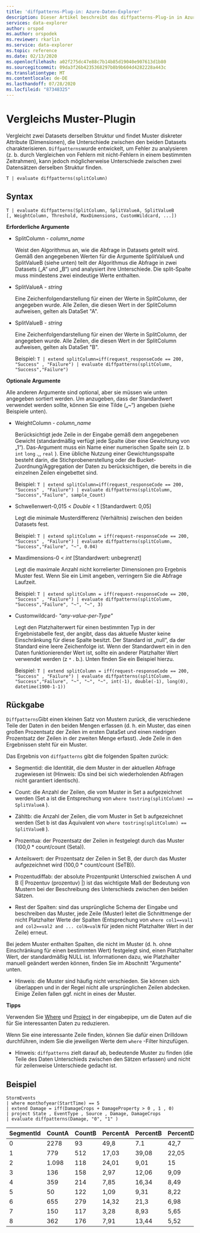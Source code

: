 ```yaml
---
title: 'diffpatterns-Plug-in: Azure-Daten-Explorer'
description: Dieser Artikel beschreibt das diffpatterns-Plug-in in Azure Daten-Explorer.
services: data-explorer
author: orspod
ms.author: orspodek
ms.reviewer: rkarlin
ms.service: data-explorer
ms.topic: reference
ms.date: 02/13/2020
ms.openlocfilehash: a02f275dc47e88c7b14b85d19040e907613d1b80
ms.sourcegitcommit: 09da3f26b4235368297b8b9b604d4282228a443c
ms.translationtype: MT
ms.contentlocale: de-DE
ms.lasthandoff: 07/28/2020
ms.locfileid: "87348325"
---
```

# <a name="diff-patterns-plugin"></a>Vergleichs Muster-Plugin

Vergleicht zwei Datasets derselben Struktur und findet Muster diskreter Attribute (Dimensionen), die Unterschiede zwischen den beiden Datasets charakterisieren.
 `Diffpatterns`wurde entwickelt, um Fehler zu analysieren (z. b. durch Vergleichen von Fehlern mit nicht-Fehlern in einem bestimmten Zeitrahmen), kann jedoch möglicherweise Unterschiede zwischen zwei Datensätzen derselben Struktur finden. 

```kusto
T | evaluate diffpatterns(splitColumn)
```


## <a name="syntax"></a>Syntax

`T | evaluate diffpatterns(SplitColumn, SplitValueA, SplitValueB [, WeightColumn, Threshold, MaxDimensions, CustomWildcard, ...])` 

**Erforderliche Argumente**

* SplitColumn - *column_name*

    Weist den Algorithmus an, wie die Abfrage in Datasets geteilt wird. Gemäß den angegebenen Werten für die Argumente SplitValueA und SplitValueB (siehe unten) teilt der Algorithmus die Abfrage in zwei Datasets („A“ und „B“) und analysiert ihre Unterschiede. Die split-Spalte muss mindestens zwei eindeutige Werte enthalten.

* SplitValueA - *string*

    Eine Zeichenfolgendarstellung für einen der Werte in SplitColumn, der angegeben wurde. Alle Zeilen, die diesen Wert in der SplitColumn aufweisen, gelten als DataSet "A".

* SplitValueB - *string*

    Eine Zeichenfolgendarstellung für einen der Werte in SplitColumn, der angegeben wurde. Alle Zeilen, die diesen Wert in der SplitColumn aufweisen, gelten als DataSet "B".

    Beispiel: `T | extend splitColumn=iff(request_responseCode == 200, "Success" , "Failure") | evaluate diffpatterns(splitColumn, "Success","Failure") `

**Optionale Argumente**

Alle anderen Argumente sind optional, aber sie müssen wie unten angegeben sortiert werden. Um anzugeben, dass der Standardwert verwendet werden sollte, können Sie eine Tilde („~“) angeben (siehe Beispiele unten).

* WeightColumn - *column_name*

    Berücksichtigt jede Zeile in der Eingabe gemäß dem angegebenen Gewicht (standardmäßig verfügt jede Spalte über eine Gewichtung von „1“). Das-Argument muss ein Name einer numerischen Spalte sein (z. b `int` `long` .,, `real` ).
    Eine übliche Nutzung einer Gewichtungsspalte besteht darin, die Stichprobenerstellung oder die Bucket-Zuordnung/Aggregation der Daten zu berücksichtigen, die bereits in die einzelnen Zeilen eingebettet sind.
    
    Beispiel: `T | extend splitColumn=iff(request_responseCode == 200, "Success" , "Failure") | evaluate diffpatterns(splitColumn, "Success","Failure", sample_Count) `

* Schwellenwert-0,015 < *Double* < 1 [Standardwert: 0,05]

    Legt die minimale Musterdifferenz (Verhältnis) zwischen den beiden Datasets fest.

    Beispiel: `T | extend splitColumn = iff(request-responseCode == 200, "Success" , "Failure") | evaluate diffpatterns(splitColumn, "Success","Failure", "~", 0.04)`

* Maxdimensions-0 < *int* [Standardwert: unbegrenzt]

    Legt die maximale Anzahl nicht korrelierter Dimensionen pro Ergebnis Muster fest. Wenn Sie ein Limit angeben, verringern Sie die Abfrage Laufzeit.

    Beispiel: `T | extend splitColumn = iff(request-responseCode == 200, "Success" , "Failure") | evaluate diffpatterns(splitColumn, "Success","Failure", "~", "~", 3)`

* Customwildcard- *"any-value-per-Type"*

    Legt den Platzhalterwert für einen bestimmten Typ in der Ergebnistabelle fest, der angibt, dass das aktuelle Muster keine Einschränkung für diese Spalte besitzt.
    Der Standard ist „null“, da der Standard eine leere Zeichenfolge ist. Wenn der Standardwert ein in den Daten funktionierender Wert ist, sollte ein anderer Platzhalter Wert verwendet werden (z `*` . b.).
    Unten finden Sie ein Beispiel hierzu.

    Beispiel: `T | extend splitColumn = iff(request-responseCode == 200, "Success" , "Failure") | evaluate diffpatterns(splitColumn, "Success","Failure", "~", "~", "~", int(-1), double(-1), long(0), datetime(1900-1-1))`

## <a name="returns"></a>Rückgabe

`Diffpatterns`Gibt einen kleinen Satz von Mustern zurück, die verschiedene Teile der Daten in den beiden Mengen erfassen (d. h. ein Muster, das einen großen Prozentsatz der Zeilen im ersten DataSet und einen niedrigen Prozentsatz der Zeilen in der zweiten Menge erfasst). Jede Zeile in den Ergebnissen steht für ein Muster.

Das Ergebnis von `diffpatterns` gibt die folgenden Spalten zurück:

* Segmentid: die Identität, die dem Muster in der aktuellen Abfrage zugewiesen ist (Hinweis: IDs sind bei sich wiederholenden Abfragen nicht garantiert identisch).

* Count: die Anzahl der Zeilen, die vom Muster in Set a aufgezeichnet werden (Set a ist die Entsprechung von `where tostring(splitColumn) == SplitValueA` ).

* Zähltb: die Anzahl der Zeilen, die vom Muster in Set b aufgezeichnet werden (Set b ist das Äquivalent von `where tostring(splitColumn) == SplitValueB` ).

* Prozentua: der Prozentsatz der Zeilen in festgelegt durch das Muster (100,0 * count/count (Seta)).

* Anteilswert: der Prozentsatz der Zeilen in Set B, der durch das Muster aufgezeichnet wird (100,0 * count/count (SeTB)).

* Prozentudiffab: der absolute Prozentpunkt Unterschied zwischen A und B (| Prozentuv (prozentuv) |) ist das wichtigste Maß der Bedeutung von Mustern bei der Beschreibung des Unterschieds zwischen den beiden Sätzen.

* Rest der Spalten: sind das ursprüngliche Schema der Eingabe und beschreiben das Muster, jede Zeile (Muster) leitet die Schnittmenge der nicht Platzhalter Werte der Spalten (Entsprechung von `where col1==val1 and col2==val2 and ... colN=valN` für jeden nicht Platzhalter Wert in der Zeile) erneut.

Bei jedem Muster enthalten Spalten, die nicht im Muster (d. h. ohne Einschränkung für einen bestimmten Wert) festgelegt sind, einen Platzhalter Wert, der standardmäßig NULL ist. Informationen dazu, wie Platzhalter manuell geändert werden können, finden Sie im Abschnitt "Argumente" unten.

* Hinweis: die Muster sind häufig nicht verschieden. Sie können sich überlappen und in der Regel nicht alle ursprünglichen Zeilen abdecken. Einige Zeilen fallen ggf. nicht in eines der Muster.


**Tipps**

Verwenden Sie [Where](./whereoperator.md) und [Project](./projectoperator.md) in der eingabepipe, um die Daten auf die für Sie interessanten Daten zu reduzieren.

Wenn Sie eine interessante Zeile finden, können Sie dafür einen Drilldown durchführen, indem Sie die jeweiligen Werte dem `where` -Filter hinzufügen.

* Hinweis: `diffpatterns` zielt darauf ab, bedeutende Muster zu finden (die Teile des Daten Unterschieds zwischen den Sätzen erfassen) und nicht für zeilenweise Unterschiede gedacht ist.

## <a name="example"></a>Beispiel

<!-- csl: https://help.kusto.windows.net:443/Samples -->
```kusto
StormEvents 
| where monthofyear(StartTime) == 5
| extend Damage = iff(DamageCrops + DamageProperty > 0 , 1 , 0)
| project State , EventType , Source , Damage, DamageCrops
| evaluate diffpatterns(Damage, "0", "1" )
```

|SegmentId|CountA|CountB|PercentA|PercentB|PercentDiffAB|Zustand|EventType|`Source`|DamageCrops|
|---|---|---|---|---|---|---|---|---|---|
|0|2278|93|49,8|7.1|42,7||Hagel||0|
|1|779|512|17,03|39,08|22,05||Sturm|||
|2|1.098|118|24,01|9,01|15|||Ausgebildeter „Spotter“|0|
|3|136|158|2,97|12,06|9,09|||Zeitung||
|4|359|214|7,85|16,34|8,49||Überschwemmung|||
|5|50|122|1,09|9,31|8,22|IOWA||||
|6|655|279|14,32|21,3|6,98|||Strafverfolgungsbehörden||
|7|150|117|3,28|8,93|5,65||Hochwasser|||
|8|362|176|7,91|13,44|5,52|||Katastrophenschutz||
